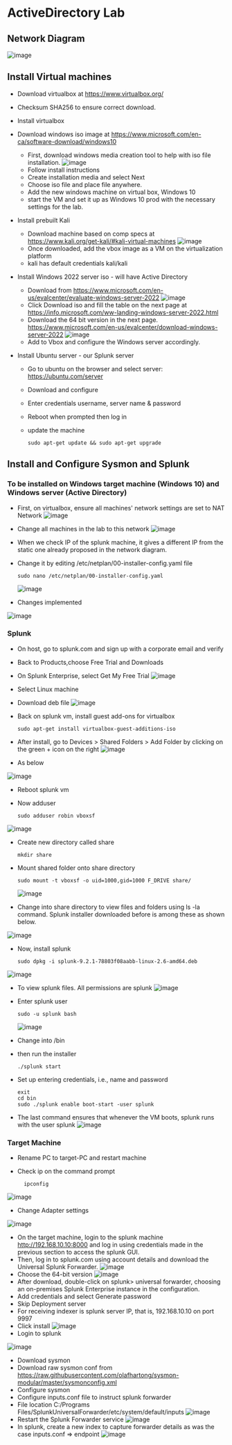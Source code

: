# ActiveDirectory Lab
## Network Diagram
![image](https://github.com/Mutimber/Active-Directory/assets/113706552/38a6abbd-bb32-44ff-a1d8-e9e7e8f1435f)

## Install Virtual machines
- Download virtualbox at https://www.virtualbox.org/
- Checksum SHA256 to ensure correct download.
- Install virtualbox
- Download windows iso image at https://www.microsoft.com/en-ca/software-download/windows10
  - First, download windows media creation tool to help with iso file installation.
![image](https://github.com/Mutimber/Active-Directory/assets/113706552/cb56f32d-52ac-48f2-b721-50a892df4b1a)
  - Follow install instructions
  - Create installation media and select Next
  - Choose iso file and place file anywhere.
  - Add the new windows machine on virtual box, Windows 10
  - start the VM and set it up as Windows 10 prod with the necessary settings for the lab.
- Install prebuilt Kali
  - Download machine based on comp specs at https://www.kali.org/get-kali/#kali-virtual-machines
  ![image](https://github.com/Mutimber/Active-Directory/assets/113706552/e6670281-a76d-42bb-a065-391fc74a0147)
  - Once downloaded, add the vbox image as a VM on the virtualization platform
  - kali has default credentials kali/kali
- Install Windows 2022 server iso - will have Active Directory 
  - Download from https://www.microsoft.com/en-us/evalcenter/evaluate-windows-server-2022
    ![image](https://github.com/Mutimber/Active-Directory/assets/113706552/e96dd20d-aa97-43f8-848c-cce0ea4474a7)
  -  Click Download iso and fill the table on the next page at https://info.microsoft.com/ww-landing-windows-server-2022.html
  -  Download the 64 bit version in the next page. https://www.microsoft.com/en-us/evalcenter/download-windows-server-2022
 ![image](https://github.com/Mutimber/Active-Directory/assets/113706552/75387ac8-b995-4f44-8b8b-754c1a0d6561)
  - Add to Vbox and configure the Windows server accordingly.

- Install Ubuntu  server - our Splunk server
  - Go to ubuntu on the browser and select server: https://ubuntu.com/server
  - Download and configure
  - Enter credentials username, server name & password
  - Reboot when prompted then log in
  - update the machine

        sudo apt-get update && sudo apt-get upgrade
    
## Install and Configure Sysmon and Splunk
### To be installed on Windows target machine (Windows 10) and Windows server (Active Directory)
- First, on  virtualbox, ensure all machines' network settings are set to NAT Network
  ![image](https://github.com/Mutimber/Active-Directory/assets/113706552/19aadd87-dff1-4d99-b67e-24b271e8beb4)
- Change all machines in the lab to this network
  ![image](https://github.com/Mutimber/Active-Directory/assets/113706552/3ff65c2e-0504-4558-9049-1b1532222cca)
- When we check IP of the splunk machine, it gives a different IP from the static one already proposed in the network diagram.
- Change it by editing /etc/netplan/00-installer-config.yaml file

      sudo nano /etc/netplan/00-installer-config.yaml
  ![image](https://github.com/Mutimber/Active-Directory/assets/113706552/f9485904-07bc-4fbe-ad31-14c6c6081968)
- Changes implemented

![image](https://github.com/Mutimber/Active-Directory/assets/113706552/5f5320ee-69d3-453c-9534-69cc418405db)

### Splunk
- On host, go to splunk.com and sign up with a corporate email and verify
- Back to Products,choose Free Trial and Downloads
- On Splunk Enterprise, select Get My Free Trial
![image](https://github.com/Mutimber/Active-Directory/assets/113706552/e73422b7-2d91-4848-a2a9-5ad400f0a19c)
- Select Linux machine
- Download deb file
![image](https://github.com/Mutimber/Active-Directory/assets/113706552/f65d0a31-2370-436c-b0a3-ff76f93323e7)
- Back on splunk vm, install guest add-ons for virtualbox

      sudo apt-get install virtualbox-guest-additions-iso

- After install, go to Devices > Shared Folders > Add Folder by clicking on the green + icon on the right
![image](https://github.com/Mutimber/Active-Directory/assets/113706552/940a2402-113c-446e-b470-14a419b9e90e)
- As below

![image](https://github.com/Mutimber/Active-Directory/assets/113706552/e59a5804-7dc2-46f1-93a6-fdddb35c4854)
- Reboot splunk vm
- Now adduser

      sudo adduser robin vboxsf
![image](https://github.com/Mutimber/Active-Directory/assets/113706552/f75452e7-d3b6-4b28-a9f9-96f57c9dbc8f)

- Create new directory called share

      mkdir share
- Mount shared folder onto share directory

      sudo mount -t vboxsf -o uid=1000,gid=1000 F_DRIVE share/
  ![image](https://github.com/Mutimber/Active-Directory/assets/113706552/fc4fab83-5c5a-4a65-9c25-5fc96259ea60)

- Change into share directory to view files and folders using ls -la command. Splunk installer downloaded before is among these as shown below.

 ![image](https://github.com/Mutimber/Active-Directory/assets/113706552/2ae34d9a-72d0-41bb-9771-1a623dfcc7c2)

- Now, install splunk

      sudo dpkg -i splunk-9.2.1-78803f08aabb-linux-2.6-amd64.deb
![image](https://github.com/Mutimber/Active-Directory/assets/113706552/5bd8b9cd-3bbc-4251-8390-2bbc96f43acd)

- To view splunk files. All permissions are splunk
![image](https://github.com/Mutimber/Active-Directory/assets/113706552/73f4afc6-68cc-4a1c-858f-b606cbfa5bf0)
- Enter splunk user

      sudo -u splunk bash
  ![image](https://github.com/Mutimber/Active-Directory/assets/113706552/8ebc9bbf-47f3-4868-a0ee-46be99e84203)

- Change into /bin
- then run the installer

      ./splunk start
- Set up entering credentials, i.e., name and password

      exit
      cd bin
      sudo ./splunk enable boot-start -user splunk
- The last command ensures that whenever the VM boots, splunk runs with the user splunk
![image](https://github.com/Mutimber/Active-Directory/assets/113706552/40816e06-8783-4803-80be-553ca5bc575a)

### Target Machine
- Rename PC to target-PC and restart machine
- Check ip on the command prompt

        ipconfig
![image](https://github.com/Mutimber/Active-Directory/assets/113706552/c7849408-708d-415b-8274-161b73f27586)
- Change Adapter settings
  
![image](https://github.com/Mutimber/Active-Directory/assets/113706552/17d2b5bc-4c90-4c15-b53a-e0733b2a774d)

- On the target machine, login to the splunk machine http://192.168.10.10:8000 and log in using credentials made in the previous section to access the splunk GUI.
- Then, log in to splunk.com using account details and download the Universal Splunk Forwarder.
![image](https://github.com/Mutimber/Active-Directory/assets/113706552/c9773c22-3740-4581-aad2-c74c2f4b2431)
- Choose the 64-bit version
![image](https://github.com/Mutimber/Active-Directory/assets/113706552/f179321b-49a6-45a2-a520-26ec91f71a8e)
- After download, double-click on splunk> universal forwarder, choosing an on-premises Splunk Enterprise instance in the configuration.
- Add credentials and select Generate password
- Skip Deployment server
- For receiving indexer is splunk server IP, that is, 192.168.10.10 on port 9997
- Click install
![image](https://github.com/Mutimber/Active-Directory/assets/113706552/ffd76a8a-88b8-437a-abde-66a96854b23c)
- Login to splunk

![image](https://github.com/Mutimber/Active-Directory/assets/113706552/ce0ea50f-9adc-4f3f-817a-6e5b68f794f7)

- Download sysmon
- Download raw sysmon conf from https://raw.githubusercontent.com/olafhartong/sysmon-modular/master/sysmonconfig.xml
- Configure sysmon
- Configure inputs.conf file to instruct splunk forwarder
- File location C:/Programs Files/SplunkUniversalForwarder/etc/system/default/inputs
  ![image](https://github.com/Mutimber/Active-Directory/assets/113706552/4b02e128-5889-4693-8b30-2603d93dbc7f)
- Restart the Splunk Forwarder service
  ![image](https://github.com/Mutimber/Active-Directory/assets/113706552/2f0b0de4-b93a-475b-bd56-e54346dc913a)
- In splunk, create a new index to capture forwarder details as was the case inputs.conf => endpoint
![image](https://github.com/Mutimber/Active-Directory/assets/113706552/a13fa7c8-4935-4506-85d8-fd8d621afaee)



